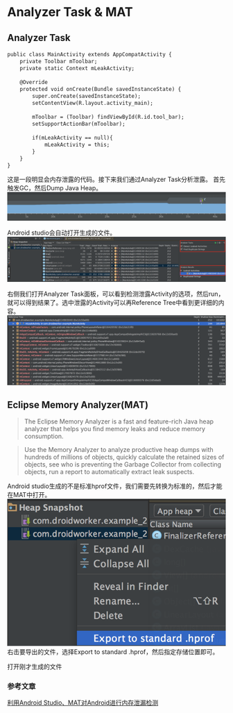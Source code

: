 # Analyzer Task & MAT
## Analyzer Task
```
public class MainActivity extends AppCompatActivity {
    private Toolbar mToolbar;
    private static Context mLeakActivity;

    @Override
    protected void onCreate(Bundle savedInstanceState) {
        super.onCreate(savedInstanceState);
        setContentView(R.layout.activity_main);

        mToolbar = (Toolbar) findViewById(R.id.tool_bar);
        setSupportActionBar(mToolbar);

        if(mLeakActivity == null){
            mLeakActivity = this;
        }
    }
}
```
这是一段明显会内存泄露的代码。接下来我们通过Analyzer Task分析泄露。
首先触发GC，然后Dump Java Heap。
![](https://github.com/DroidWorkerLYF/LearnX/blob/master/Memory/memory%20monitor.png?raw=true)

Android studio会自动打开生成的文件。
![](https://github.com/DroidWorkerLYF/LearnX/blob/master/Memory/Analyzer_Task_result.png?raw=true)

右侧我们打开Analyzer Task面板，可以看到检测泄露Activity的选项，然后run，就可以得到结果了。选中泄露的Activity可以再Reference Tree中看到更详细的内容。
![](https://github.com/DroidWorkerLYF/LearnX/blob/master/Memory/Reference_Tree.png?raw=true)

## Eclipse Memory Analyzer(MAT)
>The Eclipse Memory Analyzer is a fast and feature-rich Java heap analyzer that helps you find memory leaks and reduce memory consumption.

>Use the Memory Analyzer to analyze productive heap dumps with hundreds of millions of objects, quickly calculate the retained sizes of objects, see who is preventing the Garbage Collector from collecting objects, run a report to automatically extract leak suspects.

Android studio生成的不是标准hprof文件，我们需要先转换为标准的，然后才能在MAT中打开。
![](https://github.com/DroidWorkerLYF/LearnX/blob/master/Memory/Export_Standard_Hprof.png?raw=true)
右击要导出的文件，选择Export to standard .hprof，然后指定存储位置即可。

打开刚才生成的文件

### 参考文章
[利用Android Studio、MAT对Android进行内存泄漏检测](https://joyrun.github.io/2016/08/08/AndroidMemoryLeak/)